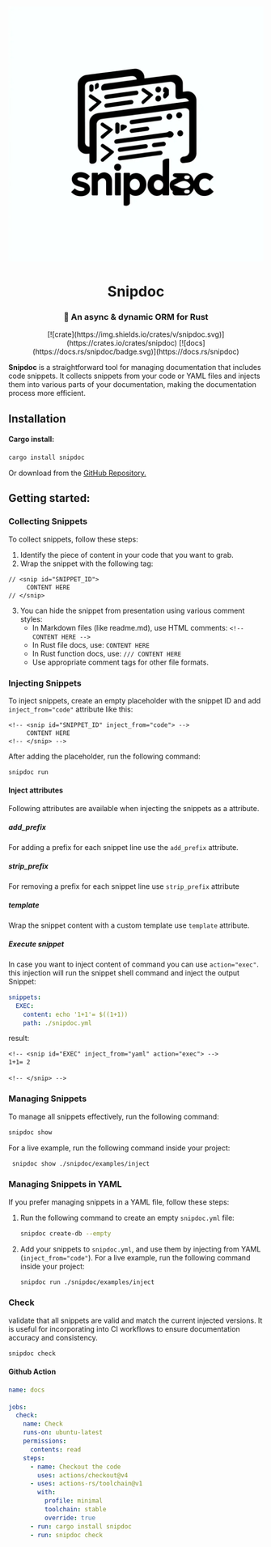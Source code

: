<div align="center">
  <img src="./media/logo.png"/>
  <h1>Snipdoc</h1>
  <h3>🐚 An async & dynamic ORM for Rust</h3>
  [![crate](https://img.shields.io/crates/v/snipdoc.svg)](https://crates.io/crates/snipdoc)
  [![docs](https://docs.rs/snipdoc/badge.svg)](https://docs.rs/snipdoc)
</div>


**Snipdoc** is a straightforward tool for managing documentation that includes code snippets.
It collects snippets from your code or YAML files and injects them into various parts of your documentation, making the documentation process more efficient.

## Installation
#### Cargo install:
```sh
cargo install snipdoc
```
Or download from the [GitHub Repository.](https://github.com/kaplanelad/snipdoc/releases/latest)
## Getting started:

### Collecting Snippets
To collect snippets, follow these steps:
1. Identify the piece of content in your code that you want to grab.
2. Wrap the snippet with the following tag:
```text
// <snip id="SNIPPET_ID">
     CONTENT HERE
// </snip>
```
3. You can hide the snippet from presentation using various comment styles:
    - In Markdown files (like readme.md), use HTML comments: `<!-- CONTENT HERE -->`
    - In Rust file docs, use: `CONTENT HERE`
    - In Rust function docs, use: `/// CONTENT HERE`
    - Use appropriate comment tags for other file formats.

### Injecting Snippets
To inject snippets, create an empty placeholder with the snippet ID and add `inject_from="code"` attribute like this:

```text
<!-- <snip id="SNIPPET_ID" inject_from="code"> -->
     CONTENT HERE
<!-- </snip> -->
```

After adding the placeholder, run the following command:

```sh
snipdoc run
```

#### Inject attributes
Following attributes are available when injecting the snippets as a attribute.

##### add_prefix
For adding a prefix for each snippet line use the `add_prefix` attribute. 

##### strip_prefix
For removing a prefix for each snippet line use `strip_prefix` attribute

##### template
Wrap the snippet content with a custom template use `template` attribute.


##### Execute snippet 
In case you want to inject content of command you can use `action="exec"`. this injection will run the snippet shell command and inject the output
Snippet:
```yaml
snippets:
  EXEC:
    content: echo '1+1'= $((1+1))
    path: ./snipdoc.yml
```

result:
```
<!-- <snip id="EXEC" inject_from="yaml" action="exec"> -->
1+1= 2

<!-- </snip> -->
```


### Managing Snippets

To manage all snippets effectively, run the following command:

```sh
snipdoc show
```

For a live example, run the following command inside your project:
```sh
 snipdoc show ./snipdoc/examples/inject
```

### Managing Snippets in YAML

If you prefer managing snippets in a YAML file, follow these steps:

1. Run the following command to create an empty `snipdoc.yml` file:
   ```sh
   snipdoc create-db --empty
   ```
2. Add your snippets to `snipdoc.yml`, and use them by injecting from YAML (`inject_from="code"`). 
For a live example, run the following command inside your project:
   ```sh
   snipdoc run ./snipdoc/examples/inject
   ```

### Check

validate that all snippets are valid and match the current injected versions. 
It is useful for incorporating into CI workflows to ensure documentation accuracy and consistency.

```sh
snipdoc check
```

#### Github Action
```yaml
name: docs

jobs:
  check:
    name: Check
    runs-on: ubuntu-latest
    permissions:
      contents: read
    steps:
      - name: Checkout the code
        uses: actions/checkout@v4
      - uses: actions-rs/toolchain@v1
        with:
          profile: minimal
          toolchain: stable
          override: true
      - run: cargo install snipdoc        
      - run: snipdoc check        
```
